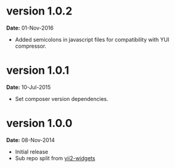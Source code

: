 version 1.0.2
=============
**Date:** 01-Nov-2016

- Added semicolons in javascript files for compatibility with YUI compressor.

version 1.0.1
=============
**Date:** 10-Jul-2015

- Set composer version dependencies.

version 1.0.0
=============
**Date:** 08-Nov-2014

- Initial release 
- Sub repo split from [yii2-widgets](https://github.com/kartik-v/yii2-widgets)